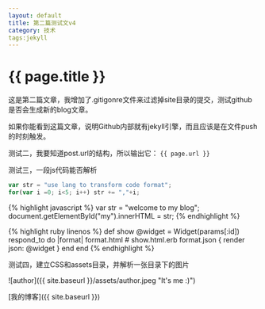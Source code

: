 ```yaml
---
layout: default
title: 第二篇测试文v4
category: 技术
tags:jekyll
---
```


{{ page.title }}
================

这是第二篇文章，我增加了.gitigonre文件来过滤掉site目录的提交，测试github是否会生成新的blog文章。

如果你能看到这篇文章，说明Github内部就有jekyll引擎，而且应该是在文件push的时刻触发。

测试二，我要知道post.url的结构，所以输出它： `{{ page.url }}`

测试三，一段js代码能否解析

```javascript
var str = "use lang to transform code format";
for(var i =0; i<5; i++) str += ","+i;
```

{% highlight javascript %}
var str = "welcome to my blog";
document.getElementById("my").innerHTML = str;
{% endhighlight %}

{% highlight ruby linenos %}
def show
  @widget = Widget(params[:id])
  respond_to do |format|
    format.html # show.html.erb
    format.json { render json: @widget }
  end
end
{% endhighlight %}


测试四，建立CSS和assets目录，并解析一张目录下的图片

![author]({{ site.baseurl }}/assets/author.jpeg "It's me :)")

[我的博客]({{ site.baseurl }})